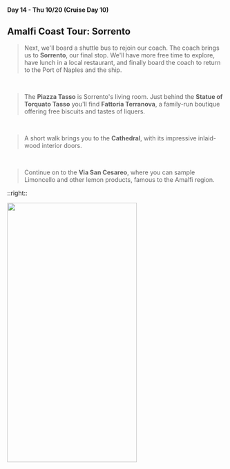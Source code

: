 #### Day 14 - Thu 10/20  (Cruise Day 10)
## Amalfi Coast Tour: **Sorrento**

> Next, we'll board a shuttle bus to rejoin our coach.  The coach brings us to **Sorrento**, our final stop.  We'll have more free time to explore, have lunch in a local restaurant, and finally board the coach to return to the Port of Naples and the ship.

<br>

> The **Piazza Tasso** is Sorrento's living room. Just behind the **Statue of Torquato Tasso** you'll find **Fattoria Terranova**, a family-run boutique offering free biscuits and tastes of liquers. 

 <br>

> A short walk brings you to the **Cathedral**, with its impressive inlaid-wood interior doors.  

<br>

> Continue on to the **Via San Cesareo**, where you can sample Limoncello and other lemon products, famous to the Amalfi region.

::right::

<img src="/sorrento-map.jpg" height="600" width="300" style="margin:auto"> 
